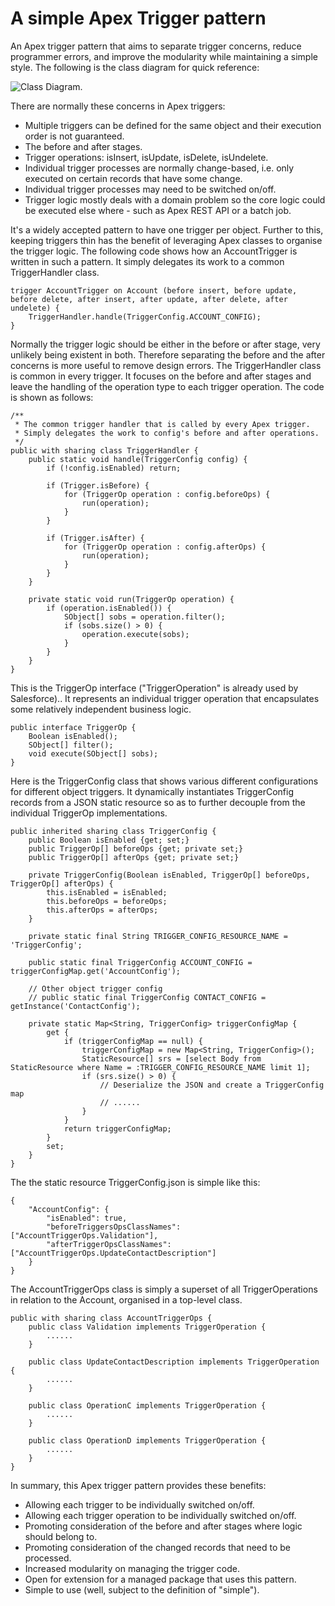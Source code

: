 # A simple Apex Trigger pattern
An Apex trigger pattern that aims to separate trigger concerns, reduce programmer errors, and improve the modularity while maintaining a simple style. The following is the class diagram for quick reference:

![Class Diagram](https://force746.files.wordpress.com/2020/11/apextriggerpattern-6.png).

There are normally these concerns in Apex triggers:
* Multiple triggers can be defined for the same object and their execution order is not guaranteed.
* The before and after stages.
* Trigger operations: isInsert, isUpdate, isDelete, isUndelete.
* Individual trigger processes are normally change-based, i.e. only executed on certain records that have some change.
* Individual trigger processes may need to be switched on/off.
* Trigger logic mostly deals with a domain problem so the core logic could be executed else where - such as Apex REST API or a batch job.

It's a widely accepted pattern to have one trigger per object. Further to this, keeping triggers thin has the benefit of leveraging Apex classes to organise the trigger logic. The following code shows how an AccountTrigger is written in such a pattern. It simply delegates its work to a common TriggerHandler class.
```
trigger AccountTrigger on Account (before insert, before update, before delete, after insert, after update, after delete, after undelete) {
    TriggerHandler.handle(TriggerConfig.ACCOUNT_CONFIG);
}
```

Normally the trigger logic should be either in the before or after stage, very unlikely being existent in both. Therefore separating the before and the after concerns is more useful to remove design errors. The TriggerHandler class is common in every trigger. It focuses on the before and after stages and leave the handling of the operation type to each trigger operation. The code is shown as follows:
```
/**
 * The common trigger handler that is called by every Apex trigger.
 * Simply delegates the work to config's before and after operations.
 */
public with sharing class TriggerHandler {
    public static void handle(TriggerConfig config) {
        if (!config.isEnabled) return;
        
        if (Trigger.isBefore) {
            for (TriggerOp operation : config.beforeOps) {
                run(operation);
            }
        }
        
        if (Trigger.isAfter) {
            for (TriggerOp operation : config.afterOps) {
                run(operation);
            }
        }
    }
    
    private static void run(TriggerOp operation) {
        if (operation.isEnabled()) {
            SObject[] sobs = operation.filter();
            if (sobs.size() > 0) {
                operation.execute(sobs);
            }
        }
    }
}
```

This is the TriggerOp interface ("TriggerOperation" is already used by Salesforce).. It represents an individual trigger operation that encapsulates some relatively independent business logic.
```
public interface TriggerOp {
    Boolean isEnabled();
    SObject[] filter();
    void execute(SObject[] sobs);
}
```

Here is the TriggerConfig class that shows various different configurations for different object triggers. It dynamically instantiates TriggerConfig records from a JSON static resource so as to further decouple from the individual TriggerOp implementations.
```
public inherited sharing class TriggerConfig {
    public Boolean isEnabled {get; set;}
    public TriggerOp[] beforeOps {get; private set;}
    public TriggerOp[] afterOps {get; private set;}

    private TriggerConfig(Boolean isEnabled, TriggerOp[] beforeOps, TriggerOp[] afterOps) {
        this.isEnabled = isEnabled;
        this.beforeOps = beforeOps;
        this.afterOps = afterOps;
    }

    private static final String TRIGGER_CONFIG_RESOURCE_NAME = 'TriggerConfig';

    public static final TriggerConfig ACCOUNT_CONFIG = triggerConfigMap.get('AccountConfig');
    
    // Other object trigger config
    // public static final TriggerConfig CONTACT_CONFIG = getInstance('ContactConfig');
    
    private static Map<String, TriggerConfig> triggerConfigMap {
        get {
            if (triggerConfigMap == null) {
                triggerConfigMap = new Map<String, TriggerConfig>();
                StaticResource[] srs = [select Body from StaticResource where Name = :TRIGGER_CONFIG_RESOURCE_NAME limit 1];
                if (srs.size() > 0) {
                    // Deserialize the JSON and create a TriggerConfig map
                    // ......
                }
            }
            return triggerConfigMap;
        }
        set;
    }
}
```

The the static resource TriggerConfig.json is simple like this:
```
{
    "AccountConfig": {
        "isEnabled": true,
        "beforeTriggersOpsClassNames": ["AccountTriggerOps.Validation"],
        "afterTriggerOpsClassNames": ["AccountTriggerOps.UpdateContactDescription"]
    }
}
```

The AccountTriggerOps class is simply a superset of all TriggerOperations in relation to the Account, organised in a top-level class.
```
public with sharing class AccountTriggerOps {
    public class Validation implements TriggerOperation {
        ......
    }

    public class UpdateContactDescription implements TriggerOperation {
        ......
    }

    public class OperationC implements TriggerOperation {
        ......
    }

    public class OperationD implements TriggerOperation {
        ......
    }
}
```

In summary, this Apex trigger pattern provides these benefits:
* Allowing each trigger to be individually switched on/off.
* Allowing each trigger operation to be individually switched on/off.
* Promoting consideration of the before and after stages where logic should belong to.
* Promoting consideration of the changed records that need to be processed.
* Increased modularity on managing the trigger code.
* Open for extension for a managed package that uses this pattern.
* Simple to use (well, subject to the definition of "simple").